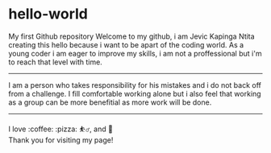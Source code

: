 # hello-world

My first Github repository
<p1>
Welcome to my github, i am Jevic Kapinga Ntita creating this hello because i want to be apart of the coding world.
As a young coder i am eager to improve my skills, i am not a proffessional but i'm to reach that level with time.
<hr>
I am a person who takes responsibility for his mistakes and i do not back off from a challenge. I fill comfortable working alone but i also feel that working as a group can be more benefitial as more work will be done.
</p1>
<hr>
  I love :coffee: :pizza: ⛹️‍♂, and 🎵
</hr><br>
Thank you for visiting my page!</hr>

